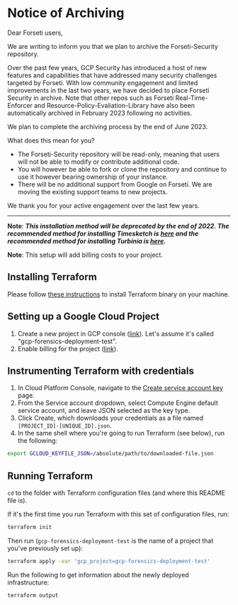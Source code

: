 # Notice of Archiving

Dear Forseti users,

We are writing to inform you that we plan to archive the Forseti-Security repository.

Over the past few years, GCP Security has introduced a host of new features and capabilities that have addressed many security challenges targeted by Forseti. With low community engagement and limited improvements in the last two years, we have decided to place Forseti Security in archive. Note that other repos such as Forseti Real-Time-Enforcer and Resource-Policy-Evaliation-Library have also been automatically archived in February 2023 following no activities.

We plan to complete the archiving process by the end of June 2023.

What does this mean for you?

* The Forseti-Security repository will be read-only, meaning that users will not be able to modify or contribute additional code.
* You will however be able to fork or clone the repository and continue to use it however bearing ownership of your instance.
* There will be no additional support from Google on Forseti. We are moving the existing support teams to new projects.

We thank you for your active engagement over the last few years. 

---

**Note**: ***This installation method will be deprecated by the end of 2022. 
The recommended method for installing Timesketch is
[here](https://timesketch.org/guides/admin/install/) and the recommended
method for installing Turbinia is
[here](https://turbinia.readthedocs.io/en/latest/user/install-gke.html).***

**Note**: This setup will add billing costs to your project.

## Installing Terraform

Please follow [these
instructions](https://www.terraform.io/intro/getting-started/install.html) to
install Terraform binary on your machine.

## Setting up a Google Cloud Project

1.  Create a new project in GCP console
    ([link](https://console.cloud.google.com/project)). Let's assume it's called
    "gcp-forensics-deployment-test".
1.  Enable billing for the project
    ([link](https://support.google.com/cloud/answer/6293499#enable-billing)).

## Instrumenting Terraform with credentials

1.  In Cloud Platform Console, navigate to the [Create service account
    key](https://console.cloud.google.com/apis/credentials/serviceaccountkey)
    page.
1.  From the Service account dropdown, select Compute Engine default service
    account, and leave JSON selected as the key type.
1.  Click Create, which downloads your credentials as a file named
    `[PROJECT_ID]-[UNIQUE_ID].json`.
1.  In the same shell where you're going to run Terraform (see below), run the
    following:

```bash
export GCLOUD_KEYFILE_JSON=/absolute/path/to/downloaded-file.json
```

## Running Terraform

`cd` to the folder with Terraform configuration files (and where this README
file is).

If it's the first time you run Terraform with this set of configuration files,
run:

```bash
terraform init
```

Then run (`gcp-forensics-deployment-test` is the name of a project that you've previously
set up):

```bash
terraform apply -var 'gcp_project=gcp-forensics-deployment-test'
```

Run the following to get information about the newly deployed infrastructure:

```bash
terraform output
```
